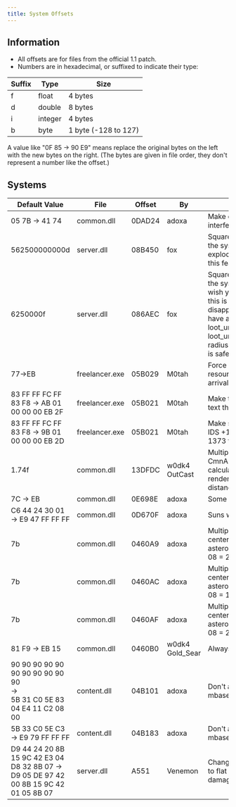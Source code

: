 ```yaml
---
title: System Offsets
---
```


## Information

* All offsets are for files from the official 1.1 patch.
* Numbers are in hexadecimal, or suffixed to indicate their type:

| Suffix | Type    | Size                 |
| ------ | ------- | -------------------- |
| f      | float   | 4 bytes              |
| d      | double  | 8 bytes              |
| i      | integer | 4 bytes              |
| b      | byte    | 1 byte (-128 to 127) |

A value like "0F 85 -> 90 E9" means replace the original bytes on the left with the new bytes on the right. (The bytes are given in file order, they don't represent a number like the offset.)

## Systems

| Default Value                                                                          | File           | Offset | By                  | Description                                                                                                                                                                                                                                                                                                                                       |
| -------------------------------------------------------------------------------------- | -------------- | ------ | ------------------- | ------------------------------------------------------------------------------------------------------------------------------------------------------------------------------------------------------------------------------------------------------------------------------------------------------------------------------------------------- |
| 05 7B -> 41 74                                                                         | common.dll     | 0DAD24 | adoxa               | Make drag_modifier independent of interference/damage.                                                                                                                                                                                                                                                                                            |
| 562500000000d                                                                          | server.dll     | 08B450 | fox                 | Square of distance from the center of the system over which your ship explodes in multiplayer (no 1.0 offset, this feature was added in 1.1).                                                                                                                                                                                                     |
| 6250000f                                                                               | server.dll     | 086AEC | fox                 | Square of distance from the center of the system over which bases no longer wish you well when un-docking (note: this is the same number as NPC disappear distance - as long as you have a good NPC persistence range, loot_unseen_radius = (radius) and loot_unseen_life_time = (time outside radius) in constants.ini, increasing this is safe) |
| 77->EB                                                                                 | freelancer.exe | 05B029 | M0tah               | Force "%s System." IDS (1373 in resources.dll) to be used for all system arrival text (no house is displayed).                                                                                                                                                                                                                                    |
| 83 FF FF FC FF 83 F8 -> AB 01 00 00 00 EB 2F                                           | freelancer.exe | 05B021 | M0tah               | Make the house in the system arrival text the system's IDS +1.                                                                                                                                                                                                                                                                                    |
| 83 FF FF FC FF 83 F8 -> 9B 01 00 00 00 EB 2D                                           | freelancer.exe | 05B021 | M0tah               | Make system arrival text the system's IDS +1 (be sure to also change IDS 1373 to just "%s").                                                                                                                                                                                                                                                      |
| 1.74f                                                                                  | common.dll     | 13DFDC | w0dk4<br/>OutCast   | Multiplier for fill_dist in CmnAsteroid::CAsteroidField::near_field calculation, increase this to make FL render asteroid fields from greater distances.                                                                                                                                                                                          |
| 7C -> EB                                                                               | common.dll     | 0E698E | adoxa               | Some planets keep on spinning.                                                                                                                                                                                                                                                                                                                    |
| C6 44 24 30 01 -> E9 47 FF FF FF                                                       | common.dll     | 0D670F | adoxa               | Suns will honor visit flag.                                                                                                                                                                                                                                                                                                                       |
| 7b                                                                                     | common.dll     | 0460A9 | adoxa               | Multiplier for max distance from the center of the system (x-axis) static asteroids will be spawned (07 = 130k, 08 = 260k, 09 = 520k, etc).                                                                                                                                                                                                       |
| 7b                                                                                     | common.dll     | 0460AC | adoxa               | Multiplier for max distance from the center of the system (y-axis) static asteroids will be spawned (07 = 65k, 08 = 130k, 09 = 260k, etc).                                                                                                                                                                                                        |
| 7b                                                                                     | common.dll     | 0460AF | adoxa               | Multiplier for max distance from the center of the system (z-axis) static asteroids will be spawned (07 = 130k, 08 = 260k, 09 = 520k, etc).                                                                                                                                                                                                       |
| 81 F9 -> EB 15                                                                         | common.dll     | 0460B0 | w0dk4<br/>Gold_Sear | Always render static asteroids.                                                                                                                                                                                                                                                                                                                   |
| 90 90 90 90 90 90 90 90 90 90 90<br/>-><br/>5B 31 C0 5E 83 04 E4 11 C2 08 00           | content.dll    | 04B101 | adoxa               | Don't append dash to msg_id_prefix in mbases.ini (Part 1).                                                                                                                                                                                                                                                                                        |
| 5B 33 C0 5E C3 -> E9 79 FF FF FF                                                       | content.dll    | 04B183 | adoxa               | Don't append dash to msg_id_prefix in mbases.ini (Part 2).                                                                                                                                                                                                                                                                                        |
| D9 44 24 20 8B 15 9C 42 E3 04 D8 32 8B 07 -> D9 05 DE 97 42 00 8B 15 9C 42 01 05 8B 07 | server.dll     | A551   | Venemon             | Change zone damage from percentage to flat 100 per tick (higher the zone damage faster it applies)                                                                                                                                                                                                                                                |
